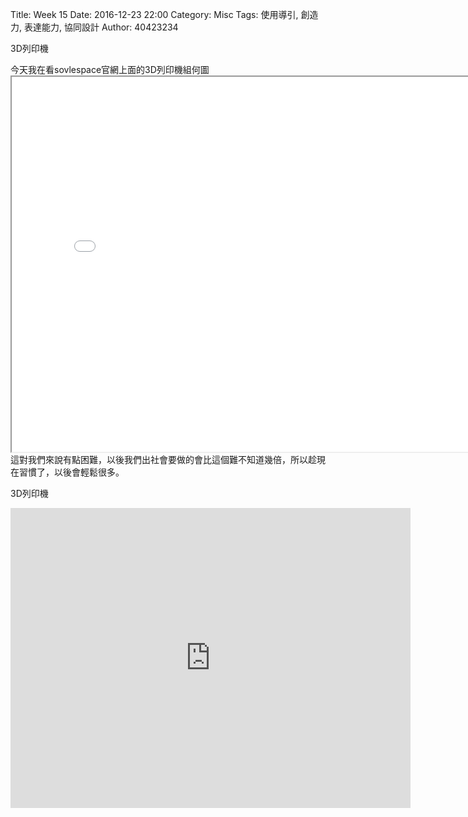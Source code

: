 Title: Week 15
Date: 2016-12-23 22:00
Category: Misc
Tags: 使用導引, 創造力, 表達能力, 協同設計
Author: 40423234

<p>3D列印機<p>

<!-- PELICAN_END_SUMMARY -->


今天我在看sovlespace官網上面的3D列印機組何圖                                                                                 <iframe src="./../data/W14-delta_printer.html" width="800" height="600"></iframe>                                                  
這對我們來說有點困難，以後我們出社會要做的會比這個難不知道幾倍，所以趁現在習慣了，以後會輕鬆很多。


<p>3D列印機<p>


<p><iframe src="https://player.vimeo.com/video/198601865" width="640" height="480" frameborder="0" webkitallowfullscreen mozallowfullscreen allowfullscreen></iframe><p>
